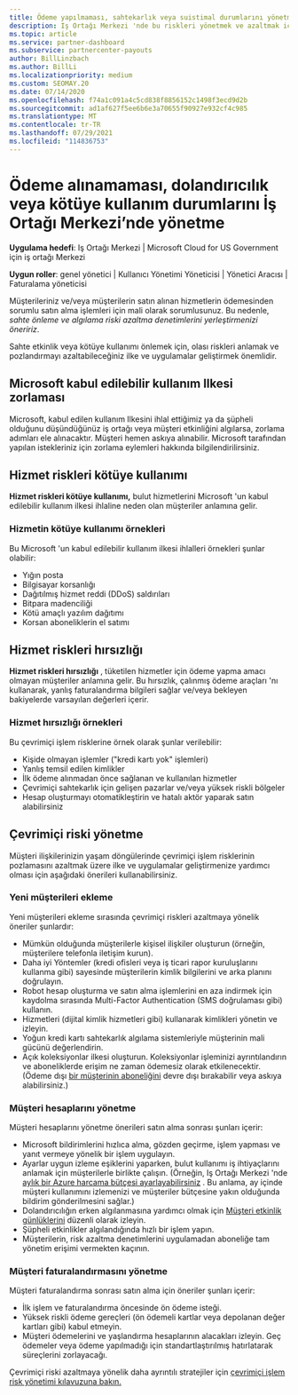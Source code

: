 ```yaml
---
title: Ödeme yapılmaması, sahtekarlık veya suistimal durumlarını yönetme
description: Iş Ortağı Merkezi 'nde bu riskleri yönetmek ve azaltmak için çevrimiçi işlemlere ve en iyi yöntemlere dahil olan çeşitli riskler hakkında bilgi edinin.
ms.topic: article
ms.service: partner-dashboard
ms.subservice: partnercenter-payouts
author: BillLinzbach
ms.author: BillLi
ms.localizationpriority: medium
ms.custom: SEOMAY.20
ms.date: 07/14/2020
ms.openlocfilehash: f74a1c091a4c5cd838f8856152c1498f3ecd9d2b
ms.sourcegitcommit: ad1af627f5ee6b6e3a70655f90927e932cf4c985
ms.translationtype: MT
ms.contentlocale: tr-TR
ms.lasthandoff: 07/29/2021
ms.locfileid: "114836753"
---
```

# <a name="managing-non-payment-fraud-or-misuse-in-partner-center"></a>Ödeme alınamaması, dolandırıcılık veya kötüye kullanım durumlarını İş Ortağı Merkezi’nde yönetme

**Uygulama hedefi**: Iş Ortağı Merkezi | Microsoft Cloud for US Government için iş ortağı Merkezi

**Uygun roller**: genel yönetici | Kullanıcı Yönetimi Yöneticisi | Yönetici Aracısı | Faturalama yöneticisi

Müşterileriniz ve/veya müşterilerin satın alınan hizmetlerin ödemesinden sorumlu satın alma işlemleri için mali olarak sorumlusunuz. Bu nedenle, *sahte önleme ve algılama riski azaltma denetimlerini yerleştirmenizi öneririz*.

Sahte etkinlik veya kötüye kullanımı önlemek için, olası riskleri anlamak ve pozlandırmayı azaltabileceğiniz ilke ve uygulamalar geliştirmek önemlidir.

## <a name="enforcement-of-microsoft-acceptable-use-policy"></a>Microsoft kabul edilebilir kullanım Ilkesi zorlaması

Microsoft, kabul edilen kullanım Ilkesini ihlal ettiğimiz ya da şüpheli olduğunu düşündüğünüz iş ortağı veya müşteri etkinliğini algılarsa, zorlama adımları ele alınacaktır. Müşteri hemen askıya alınabilir. Microsoft tarafından yapılan istekleriniz için zorlama eylemleri hakkında bilgilendirilirsiniz.

## <a name="abuse-of-service-risks"></a>Hizmet riskleri kötüye kullanımı

**Hizmet riskleri kötüye kullanımı,** bulut hizmetlerini Microsoft 'un kabul edilebilir kullanım ilkesi ihlaline neden olan müşteriler anlamına gelir.

### <a name="examples-of-abuse-of-service"></a>Hizmetin kötüye kullanımı örnekleri

Bu Microsoft 'un kabul edilebilir kullanım ilkesi ihlalleri örnekleri şunlar olabilir:

- Yığın posta
- Bilgisayar korsanlığı
- Dağıtılmış hizmet reddi (DDoS) saldırıları
- Bitpara madenciliği
- Kötü amaçlı yazılım dağıtımı
- Korsan aboneliklerin el satımı

## <a name="theft-of-service-risks"></a>Hizmet riskleri hırsızlığı

**Hizmet riskleri hırsızlığı** , tüketilen hizmetler için ödeme yapma amacı olmayan müşteriler anlamına gelir. Bu hırsızlık, çalınmış ödeme araçları 'nı kullanarak, yanlış faturalandırma bilgileri sağlar ve/veya bekleyen bakiyelerde varsayılan değerleri içerir.

### <a name="examples-of-service-theft"></a>Hizmet hırsızlığı örnekleri

Bu çevrimiçi işlem risklerine örnek olarak şunlar verilebilir:

- Kişide olmayan işlemler ("kredi kartı yok" işlemleri)
- Yanlış temsil edilen kimlikler
- İlk ödeme alınmadan önce sağlanan ve kullanılan hizmetler
- Çevrimiçi sahtekarlık için gelişen pazarlar ve/veya yüksek riskli bölgeler
- Hesap oluşturmayı otomatikleştirin ve hatalı aktör yaparak satın alabilirsiniz

## <a name="managing-online-risk"></a>Çevrimiçi riski yönetme

Müşteri ilişkilerinizin yaşam döngülerinde çevrimiçi işlem risklerinin pozlamasını azaltmak üzere ilke ve uygulamalar geliştirmenize yardımcı olması için aşağıdaki önerileri kullanabilirsiniz.

### <a name="onboarding-new-customers"></a>Yeni müşterileri ekleme

Yeni müşterileri ekleme sırasında çevrimiçi riskleri azaltmaya yönelik öneriler şunlardır:

- Mümkün olduğunda müşterilerle kişisel ilişkiler oluşturun (örneğin, müşterilere telefonla iletişim kurun).
- Daha iyi Yöntemler (kredi ofisleri veya iş ticari rapor kuruluşlarını kullanma gibi) sayesinde müşterilerin kimlik bilgilerini ve arka planını doğrulayın.
- Robot hesap oluşturma ve satın alma işlemlerini en aza indirmek için kaydolma sırasında Multi-Factor Authentication (SMS doğrulaması gibi) kullanın.
- Hizmetleri (dijital kimlik hizmetleri gibi) kullanarak kimlikleri yönetin ve izleyin.
- Yoğun kredi kartı sahtekarlık algılama sistemleriyle müşterinin mali gücünü değerlendirin.
- Açık koleksiyonlar ilkesi oluşturun. Koleksiyonlar işleminizi ayrıntılandırın ve aboneliklerde erişim ne zaman ödemesiz olarak etkilenecektir. (Ödeme dışı [bir müşterinin aboneliğini](create-a-new-subscription.md#suspend-a-subscription) devre dışı bırakabilir veya askıya alabilirsiniz.)

### <a name="managing-customer-accounts"></a>Müşteri hesaplarını yönetme

Müşteri hesaplarını yönetme önerileri satın alma sonrası şunları içerir:

- Microsoft bildirimlerini hızlıca alma, gözden geçirme, işlem yapması ve yanıt vermeye yönelik bir işlem uygulayın.
- Ayarlar uygun izleme eşiklerini yaparken, bulut kullanımı iş ihtiyaçlarını anlamak için müşterilerle birlikte çalışın. (Örneğin, Iş Ortağı Merkezi 'nde [aylık bir Azure harcama bütçesi ayarlayabilirsiniz](set-an-azure-spending-budget-for-your-customers.md) . Bu anlama, ay içinde müşteri kullanımını izlemenizi ve müşteriler bütçesine yakın olduğunda bildirim gönderilmesini sağlar.)
- Dolandırıcılığın erken algılanmasına yardımcı olmak için [Müşteri etkinlik günlüklerini](activity-logs.md) düzenli olarak izleyin.
- Şüpheli etkinlikler algılandığında hızlı bir işlem yapın.
- Müşterilerin, risk azaltma denetimlerini uygulamadan aboneliğe tam yönetim erişimi vermekten kaçının.

### <a name="managing-customer-billing"></a>Müşteri faturalandırmasını yönetme

Müşteri faturalandırma sonrası satın alma için öneriler şunları içerir:

- İlk işlem ve faturalandırma öncesinde ön ödeme isteği.
- Yüksek riskli ödeme gereçleri (ön ödemeli kartlar veya depolanan değer kartları gibi) kabul etmeyin.
- Müşteri ödemelerini ve yaşlandırma hesaplarının alacakları izleyin. Geç ödemeler veya ödeme yapılmadığı için standartlaştırılmış hatırlatarak süreçlerini zorlayacağı.

Çevrimiçi riski azaltmaya yönelik daha ayrıntılı stratejiler için [çevrimiçi işlem risk yönetimi kılavuzuna bakın.](https://query.prod.cms.rt.microsoft.com/cms/api/am/binary/RE4Bhtt)
